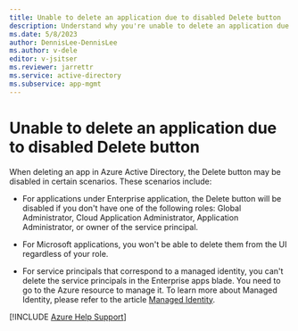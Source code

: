 ```yaml
---
title: Unable to delete an application due to disabled Delete button
description: Understand why you're unable to delete an application due to disabled Delete button.
ms.date: 5/8/2023
author: DennisLee-DennisLee
ms.author: v-dele
editor: v-jsitser
ms.reviewer: jarrettr
ms.service: active-directory
ms.subservice: app-mgmt
---
```

# Unable to delete an application due to disabled Delete button

When deleting an app in Azure Active Directory, the Delete button may be disabled in certain scenarios. These scenarios include:

- For applications under Enterprise application, the Delete button will be disabled if you don't have one of the following roles: Global Administrator, Cloud Application Administrator, Application Administrator, or owner of the service principal.

- For Microsoft applications, you won't be able to delete them from the UI regardless of your role.

- For service principals that correspond to a managed identity, you can't delete the service principals in the Enterprise apps blade. You need to go to the Azure resource to manage it. To learn more about Managed Identity, please refer to the article [Managed Identity](/azure/active-directory/managed-identities-azure-resources/overview).

[!INCLUDE [Azure Help Support](../../includes/azure-help-support.md)]
